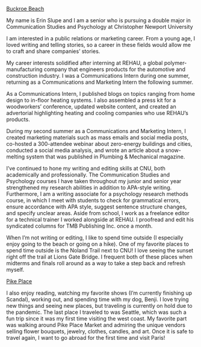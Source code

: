 [Buckroe Beach](https://eslupe6.github.io/eslupe6/images/buckroebeach.PNG)

My name is Erin Slupe and I am a senior who is pursuing a double major in Communication Studies and Psychology at Christopher Newport University

I am interested in a public relations or marketing career. From a young age, I loved writing and telling stories, so a career in these fields would allow me to craft and share companies’ stories.

My career interests solidified after interning at REHAU, a global polymer-manufacturing company that engineers products for the automotive and construction industry. I was a Communications Intern during one summer, returning as a Communications and Marketing Intern the following summer.

As a Communications Intern, I published blogs on topics ranging from home design to in-floor heating systems. I also assembled a press kit for a woodworkers’ conference, updated website content, and created an advertorial highlighting heating and cooling companies who use REHAU’s products.  

During my second summer as a Communications and Marketing Intern, I created marketing materials such as mass emails and social media posts, co-hosted a 300-attendee webinar about zero-energy buildings and cities, conducted a social media analysis, and wrote an article about a snow-melting system that was published in Plumbing & Mechanical magazine.

I’ve continued to hone my writing and editing skills at CNU, both academically and professionally. The Communication Studies and Psychology courses I have taken throughout my junior and senior year strengthened my research abilities in addition to APA-style writing. Furthermore, I am a writing associate for a psychology research methods course, in which I meet with students to check for grammatical errors, ensure accordance with APA style, suggest sentence structure changes, and specify unclear areas. Aside from school, I work as a freelance editor for a technical trainer I worked alongside at REHAU. I proofread and edit his syndicated columns for TMB Publishing Inc. once a month. 

When I’m not writing or editing, I like to spend time outside (I especially enjoy going to the beach or going on a hike). One of my favorite places to spend time outside is the Noland Trail next to CNU! I love seeing the sunset right off the trail at Lions Gate Bridge. I frequent both of these places when midterms and finals roll around as a way to take a step back and refresh myself. 

[Pike Place](https://eslupe6.github.io/eslupe6/images/pikeplace.JPG)

I also enjoy reading, watching my favorite shows (I’m currently finishing up Scandal), working out, and spending time with my dog, Benji. I love trying new things and seeing new places, but traveling is currently on hold due to the pandemic. The last place I traveled to was Seattle, which was such a fun trip since it was my first time visiting the west coast. My favorite part was walking around Pike Place Market and admiring the unique vendors selling flower bouquets, jewelry, clothes, candles, and art. Once it is safe to travel again, I want to go abroad for the first time and visit Paris!
